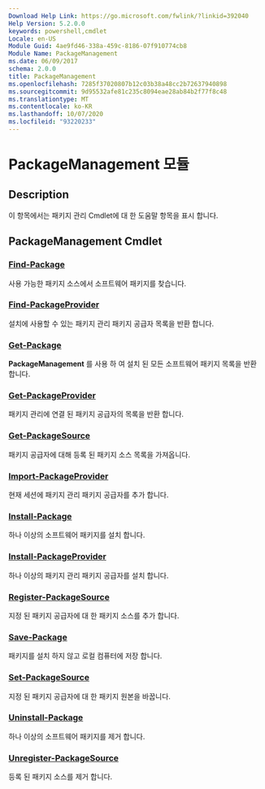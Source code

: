 ```yaml
---
Download Help Link: https://go.microsoft.com/fwlink/?linkid=392040
Help Version: 5.2.0.0
keywords: powershell,cmdlet
Locale: en-US
Module Guid: 4ae9fd46-338a-459c-8186-07f910774cb8
Module Name: PackageManagement
ms.date: 06/09/2017
schema: 2.0.0
title: PackageManagement
ms.openlocfilehash: 7285f37020807b12c03b38a48cc2b72637940898
ms.sourcegitcommit: 9d95532afe81c235c8094eae28ab84b2f77f8c48
ms.translationtype: MT
ms.contentlocale: ko-KR
ms.lasthandoff: 10/07/2020
ms.locfileid: "93220233"
---
```

# PackageManagement 모듈

## Description

이 항목에서는 패키지 관리 Cmdlet에 대 한 도움말 항목을 표시 합니다.

## PackageManagement Cmdlet

### [Find-Package](Find-Package.md)
사용 가능한 패키지 소스에서 소프트웨어 패키지를 찾습니다.

### [Find-PackageProvider](Find-PackageProvider.md)
설치에 사용할 수 있는 패키지 관리 패키지 공급자 목록을 반환 합니다.

### [Get-Package](Get-Package.md)
**PackageManagement** 를 사용 하 여 설치 된 모든 소프트웨어 패키지 목록을 반환 합니다.

### [Get-PackageProvider](Get-PackageProvider.md)
패키지 관리에 연결 된 패키지 공급자의 목록을 반환 합니다.

### [Get-PackageSource](Get-PackageSource.md)
패키지 공급자에 대해 등록 된 패키지 소스 목록을 가져옵니다.

### [Import-PackageProvider](Import-PackageProvider.md)
현재 세션에 패키지 관리 패키지 공급자를 추가 합니다.

### [Install-Package](Install-Package.md)
하나 이상의 소프트웨어 패키지를 설치 합니다.

### [Install-PackageProvider](Install-PackageProvider.md)
하나 이상의 패키지 관리 패키지 공급자를 설치 합니다.

### [Register-PackageSource](Register-PackageSource.md)
지정 된 패키지 공급자에 대 한 패키지 소스를 추가 합니다.

### [Save-Package](Save-Package.md)
패키지를 설치 하지 않고 로컬 컴퓨터에 저장 합니다.

### [Set-PackageSource](Set-PackageSource.md)
지정 된 패키지 공급자에 대 한 패키지 원본을 바꿉니다.

### [Uninstall-Package](Uninstall-Package.md)
하나 이상의 소프트웨어 패키지를 제거 합니다.

### [Unregister-PackageSource](Unregister-PackageSource.md)
등록 된 패키지 소스를 제거 합니다.
